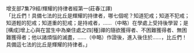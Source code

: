 增支部7集79經/輝耀的持律者經第一(莊春江譯)  
「比丘們！具備七法的比丘是輝耀的持律者，哪七個呢？知道犯戒；知道不犯戒；知道輕的犯戒；知道重的犯戒；是持戒者，……（中略）在學處上受持後學習；是[構成]增上心與在當生中為樂住處之四[種]禪的隨欲獲得者、不困難獲得者、無困難獲得者；他以諸煩惱的滅盡，……（中略）作證後，進入後住於……，比丘們！具備這七法的比丘是輝耀的持律者。」  
  
  
